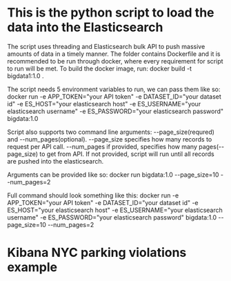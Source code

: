 
# This is the python script to load the data into the Elasticsearch
The script uses threading and Elasticsearch bulk API to push massive amounts of data in a timely manner. The folder contains Dockerfile and it is recommended to be run through docker, where every requirement for script to run will be met.
To build the docker image, run: docker build -t bigdata1:1.0 .

The script needs 5 environment variables to run, we can pass them like so:
docker run -e APP_TOKEN="your API token" -e DATASET_ID="your dataset id" -e ES_HOST="your elasticsearch host" -e ES_USERNAME="your elasticsearch username" -e ES_PASSWORD="your elasticsearch password" bigdata:1.0 

Script also supports two command line arguments: --page_size(requred) and --num_pages(optional). 
--page_size specifies how many records to request per API call.
--num_pages  if provided, specifies how many pages(--page_size) to get from API. If not provided, script will run until all records are pushed into the elasticsearch.

Arguments can be provided like so: docker run bigdata:1.0 --page_size=10 --num_pages=2

Full command should look something like this:
docker run -e APP_TOKEN="your API token" -e DATASET_ID="your dataset id" -e ES_HOST="your elasticsearch host" -e ES_USERNAME="your elasticsearch username" -e ES_PASSWORD="your elasticsearch password" bigdata:1.0 --page_size=10 --num_pages=2

# Kibana NYC parking violations example

